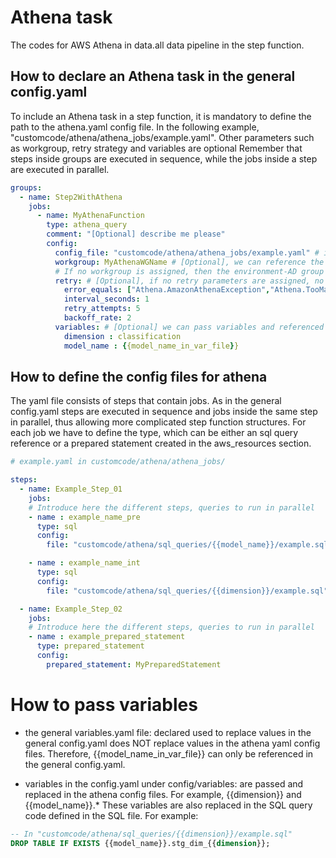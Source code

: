 # Athena task
The codes for AWS Athena in data.all data pipeline in the step function.

## How to declare an Athena task in the general config.yaml
To include an Athena task in a step function, it is mandatory to define the path to the athena.yaml config file.
In the following example, "customcode/athena/athena_jobs/example.yaml". Other parameters such as workgroup, retry strategy and variables are optional
Remember that steps inside groups are executed in sequence, while the jobs inside a step are executed in parallel.
```yaml
groups:
  - name: Step2WithAthena
    jobs:
      - name: MyAthenaFunction
        type: athena_query
        comment: "[Optional] describe me please"
        config:
          config_file: "customcode/athena/athena_jobs/example.yaml" # it configures the athena job
          workgroup: MyAthenaWGName # [Optional], we can reference the previously created workgroup
          # If no workgroup is assigned, then the environment-AD group workgroup is chosen by default
          retry: # [Optional], if no retry parameters are assigned, no retry strategy is configured
            error_equals: ["Athena.AmazonAthenaException","Athena.TooManyRequestsException"]
            interval_seconds: 1
            retry_attempts: 5
            backoff_rate: 2
          variables: # [Optional] we can pass variables and referenced variables
            dimension : classification
            model_name : {{model_name_in_var_file}}
```
## How to define the config files for athena
The yaml file consists of steps that contain jobs. As in the general config.yaml steps are executed in sequence and jobs inside the same step in parallel, thus allowing more complicated step function structures.
For each job we have to define the type, which can be either an sql query reference or a prepared statement created in the aws_resources section.
```yaml
# example.yaml in customcode/athena/athena_jobs/

steps:
  - name: Example_Step_01
    jobs:
    # Introduce here the different steps, queries to run in parallel
    - name : example_name_pre
      type: sql
      config:
        file: "customcode/athena/sql_queries/{{model_name}}/example.sql"

    - name : example_name_int
      type: sql
      config:
        file: "customcode/athena/sql_queries/{{dimension}}/example.sql"

  - name: Example_Step_02
    jobs:
    # Introduce here the different steps, queries to run in parallel
    - name : example_prepared_statement
      type: prepared_statement
      config:
        prepared_statement: MyPreparedStatement
```

# How to pass variables
- the general variables.yaml file: declared used to replace values in the general config.yaml does NOT replace values in the athena yaml config files. Therefore, {{model_name_in_var_file}} can only be referenced in the general config.yaml.

- variables in the config.yaml under config/variables: are passed and replaced in the athena config files. For example, {{dimension}} and {{model_name}}.* These variables are also replaced in the SQL query code defined in the SQL file. For example:

```sql
-- In "customcode/athena/sql_queries/{{dimension}}/example.sql"
DROP TABLE IF EXISTS {{model_name}}.stg_dim_{{dimension}};
  ```
